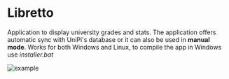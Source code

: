 # Libretto
Application to display university grades and stats. The application offers automatic sync with UniPi's database or it can also be used in <b>manual mode</b>.
Works for both Windows and Linux, to compile the app in Windows use <i>installer.bat</i>

![example](https://github.com/Fr4nKB/Libretto/assets/70409297/09fb044b-d285-4169-b784-fe65063a267a)
